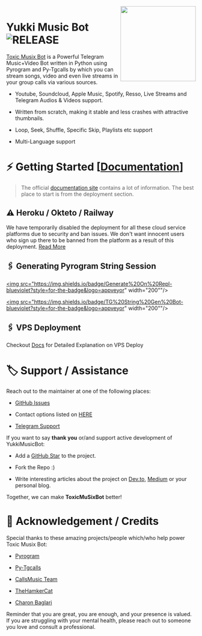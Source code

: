 <img src="https://telegra.ph/file/89d11f81ba1cfd3a6cab9.jpg" align="right" width="200" height="200"/>

# Yukki Music Bot <img src="https://img.shields.io/github/v/release/TeamYukki/YukkiMusicBot?color=black&logo=github&logoColor=black&style=social" alt="RELEASE">

[Toxic Musix Bot](https://github.com/noobALPHA/ToxicMuSixBot) is a Powerful Telegram Music+Video Bot written in Python using Pyrogram and Py-Tgcalls by which you can stream songs, video and even live streams in your group calls via various sources.

* Youtube, Soundcloud, Apple Music, Spotify, Resso, Live Streams and Telegram Audios & Videos support.

* Written from scratch, making it stable and less crashes with attractive thumbnails.

* Loop, Seek, Shuffle, Specific Skip, Playlists etc support

* Multi-Language support

# ⚡️ Getting Started [[Documentation](https://notreallyshikhar.gitbook.io/yukkimusicbot/)]

> The official [documentation site](https://notreallyshikhar.gitbook.io/yukkimusicbot/) contains a lot of information. The best place to start is from the deployment section.

## ⚠️ Heroku / Okteto / Railway

We have temporarily disabled the deployment for  all these cloud service platforms due to security and ban issues. We don't want innocent users who sign up there to be banned from the platform as a result of this deployment. [Read More](https://t.me/TheYukki/2541)

## 🖇 Generating Pyrogram String Session

<p>

<a href="https://replit.com/@NotReallyShikhar/Yukki-Music-String-Gen"><img src="https://img.shields.io/badge/Generate%20On%20Repl-blueviolet?style=for-the-badge&logo=appveyor" width="200""/></a>

<a href="https://t.me/YukkiStringBot"><img src="https://img.shields.io/badge/TG%20String%20Gen%20Bot-blueviolet?style=for-the-badge&logo=appveyor" width="200""/></a>

</p>

## 🖇 VPS Deployment

Checkout [Docs](https://notreallyshikhar.gitbook.io/yukkimusicbot/deployment/local-hosting-or-vps) for Detailed Explanation on VPS Deploy

# 🏷 Support / Assistance

Reach out to the maintainer at one of the following places:

- [GitHub Issues](https://github.com/TeamYukki/yukkimusicbot/issues/new?assignees=&labels=question&template=SUPPORT_QUESTION.md&title=support%3A+)

- Contact options listed on [HERE](https://t.me/ALPHAXOPBOT)

- [Telegram Support](https://t.me/ToxicNetWorkZ)

If you want to say **thank you** or/and support active development of YukkiMusicBot:

- Add a [GitHub Star](https://github.com/TeamYukki/YukkiMusicBot) to the project.

- Fork the Repo :)

- Write interesting articles about the project on [Dev.to](https://dev.to/), [Medium](https://medium.com/) or your personal blog.

Together, we can make **ToxicMuSixBot** better!

# 📑 Acknowledgement / Credits

Special thanks to these amazing projects/people which/who help power Toxic Musix Bot:

- [Pyrogram](https://github.com/pyrogram/pyrogram)

- [Py-Tgcalls](https://github.com/pytgcalls/pytgcalls)

- [CallsMusic Team](https://github.com/Callsmusic)

- [TheHamkerCat](https://github.com/TheHamkerCat)

- [Charon Baglari](https://github.com/XCBv021)

Reminder that you are great, you are enough, and your presence is valued. If you are struggling with your mental health, please reach out to someone you love and consult a professional.

